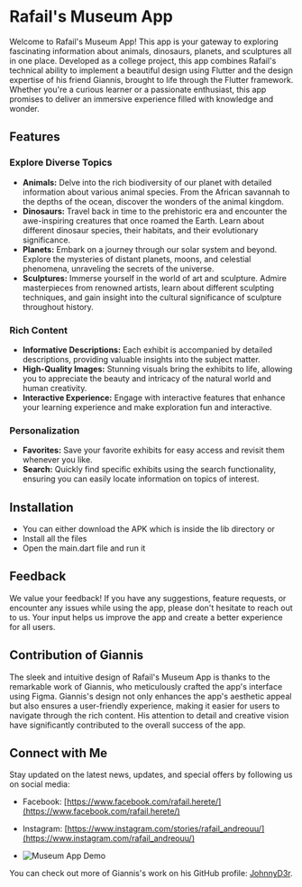 # Rafail's Museum App

Welcome to Rafail's Museum App! This app is your gateway to exploring fascinating information about animals, dinosaurs, planets, and sculptures all in one place. Developed as a college project, this app combines Rafail's technical ability to implement a beautiful design using Flutter and the design expertise of his friend Giannis, brought to life through the Flutter framework. Whether you're a curious learner or a passionate enthusiast, this app promises to deliver an immersive experience filled with knowledge and wonder.

## Features

### Explore Diverse Topics
- **Animals:** Delve into the rich biodiversity of our planet with detailed information about various animal species. From the African savannah to the depths of the ocean, discover the wonders of the animal kingdom.
- **Dinosaurs:** Travel back in time to the prehistoric era and encounter the awe-inspiring creatures that once roamed the Earth. Learn about different dinosaur species, their habitats, and their evolutionary significance.
- **Planets:** Embark on a journey through our solar system and beyond. Explore the mysteries of distant planets, moons, and celestial phenomena, unraveling the secrets of the universe.
- **Sculptures:** Immerse yourself in the world of art and sculpture. Admire masterpieces from renowned artists, learn about different sculpting techniques, and gain insight into the cultural significance of sculpture throughout history.

### Rich Content
- **Informative Descriptions:** Each exhibit is accompanied by detailed descriptions, providing valuable insights into the subject matter.
- **High-Quality Images:** Stunning visuals bring the exhibits to life, allowing you to appreciate the beauty and intricacy of the natural world and human creativity.
- **Interactive Experience:** Engage with interactive features that enhance your learning experience and make exploration fun and interactive.

### Personalization
- **Favorites:** Save your favorite exhibits for easy access and revisit them whenever you like.
- **Search:** Quickly find specific exhibits using the search functionality, ensuring you can easily locate information on topics of interest.

## Installation
- You can either download the APK which is inside the lib directory or
- Install all the files
- Open the main.dart file and run it

## Feedback
We value your feedback! If you have any suggestions, feature requests, or encounter any issues while using the app, please don't hesitate to reach out to us. Your input helps us improve the app and create a better experience for all users.

## Contribution of Giannis
The sleek and intuitive design of Rafail's Museum App is thanks to the remarkable work of Giannis, who meticulously crafted the app's interface using Figma. Giannis's design not only enhances the app's aesthetic appeal but also ensures a user-friendly experience, making it easier for users to navigate through the rich content. His attention to detail and creative vision have significantly contributed to the overall success of the app.

## Connect with Me
Stay updated on the latest news, updates, and special offers by following us on social media:
- Facebook: [https://www.facebook.com/rafail.herete/](https://www.facebook.com/rafail.herete/)
- Instagram: [https://www.instagram.com/stories/rafail_andreouu/](https://www.instagram.com/rafail_andreouu/)

- ![Museum App Demo](https://github.com/RafailAndreou/MuseumApp/blob/master/museumapp.gif)

You can check out more of Giannis's work on his GitHub profile: [JohnnyD3r](https://github.com/JohnnyD3r).
